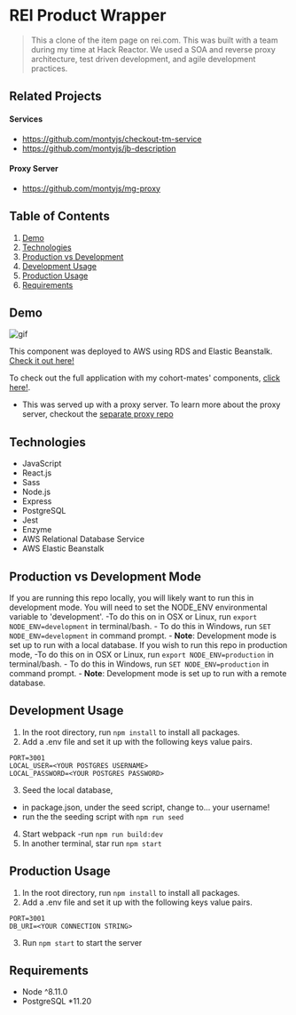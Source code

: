 # REI Product Wrapper

> This a clone of the item page on rei.com. This was built with a team during my time at Hack Reactor. We used a SOA and reverse proxy architecture, test driven development, and agile development practices.

## Related Projects
  #### Services
  - https://github.com/montyjs/checkout-tm-service
  - https://github.com/montyjs/jb-description
  #### Proxy Server
  - https://github.com/montyjs/mg-proxy

## Table of Contents

1. [Demo](#Demo)
1. [Technologies](#Technologies)
1. [Production vs Development](#Production-vs-Development-Mode)
1. [Development Usage](#Development-Usage)
1. [Production Usage](#Production-Usage)
1. [Requirements](#requirements)

## Demo

![gif](https://imgur.com/M2q5UJk.gif)

This component was deployed to AWS using RDS and Elastic Beanstalk. [Check it out here!](http://mg-product-wrapper-dev.us-west-2.elasticbeanstalk.com/)

To check out the full application with my cohort-mates' components, [click here!](http://mg-proxy-dev.us-west-2.elasticbeanstalk.com/). 
  - This was served up with a proxy server. To learn more about the proxy server, checkout the [separate proxy repo](https://github.com/montyjs/mg-proxy)


## Technologies

- JavaScript
- React.js
- Sass
- Node.js
- Express
- PostgreSQL
- Jest
- Enzyme
- AWS Relational Database Service
- AWS Elastic Beanstalk

## Production vs Development Mode
  If you are running this repo locally, you will likely want to run this in development mode. You will need to set the NODE_ENV environmental variable to 'development'. 
      -To do this on in OSX or Linux, run `export NODE_ENV=development` in terminal/bash. 
      - To do this in Windows, run `SET NODE_ENV=development` in command prompt. 
      - **Note**: Development mode is set up to run with a local database.
  If you wish to run this repo in production mode, 
      -To do this on in OSX or Linux, run `export NODE_ENV=production` in terminal/bash. 
      - To do this in Windows, run `SET NODE_ENV=production` in command prompt. 
      - **Note**: Development mode is set up to run with a remote database.


## Development Usage
1. In the root directory, run `npm install` to install all packages.
2. Add a .env file and set it up with the following keys value pairs.
  ```
PORT=3001
LOCAL_USER=<YOUR POSTGRES USERNAME>
LOCAL_PASSWORD=<YOUR POSTGRES PASSWORD>
  ```
3. Seed the local database,
  - in package.json, under the seed script, change <YOUR USERNAME HERE> to... your username!
  - run the the seeding script with `npm run seed`
4. Start webpack
  -run `npm run build:dev`
5. In another terminal, star run `npm start`

## Production Usage
1. In the root directory, run `npm install` to install all packages.
2. Add a .env file and set it up with the following keys value pairs.
  ```
PORT=3001
DB_URI=<YOUR CONNECTION STRING>
  ```
3. Run `npm start` to start the server


## Requirements

- Node ^8.11.0
- PostgreSQL *11.20
